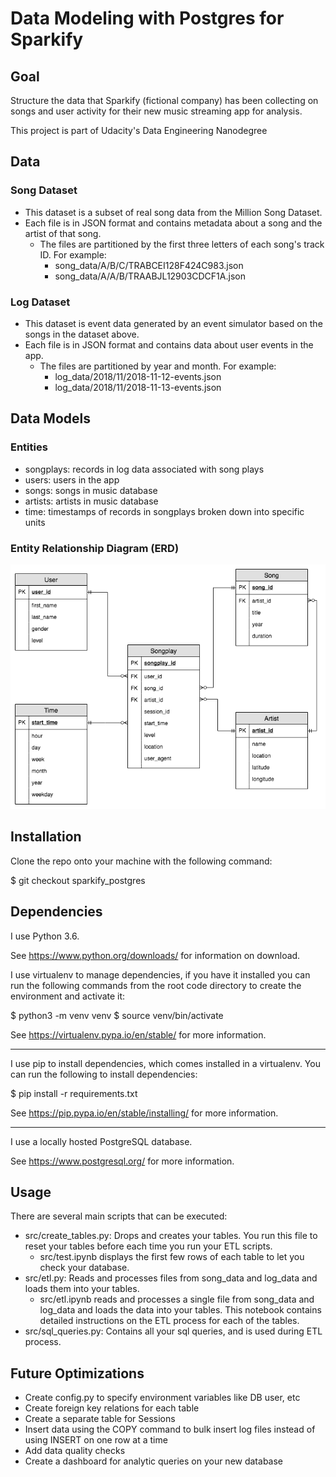 
# Data Modeling with Postgres for Sparkify

## Goal

Structure the data that Sparkify (fictional company) has been collecting on songs and user activity for their new music streaming app for analysis.

This project is part of Udacity's Data Engineering Nanodegree

## Data

### Song Dataset

- This dataset is a subset of real song data from the Million Song Dataset.
- Each file is in JSON format and contains metadata about a song and the artist of that song.
  - The files are partitioned by the first three letters of each song's track ID. For example:
    - song_data/A/B/C/TRABCEI128F424C983.json
    - song_data/A/A/B/TRAABJL12903CDCF1A.json

### Log Dataset

- This dataset is event data generated by an event simulator based on the songs in the dataset above.
- Each file is in JSON format and contains data about user events in the app.
  - The files are partitioned by year and month. For example:
    - log_data/2018/11/2018-11-12-events.json
    - log_data/2018/11/2018-11-13-events.json


## Data Models

### Entities

- songplays: records in log data associated with song plays
- users: users in the app
- songs: songs in music database
- artists: artists in music database
- time: timestamps of records in songplays broken down into specific units

### Entity Relationship Diagram (ERD)

![Alt text](sparkify_ERD.png?raw=true "Sparkify ERD")


## Installation

Clone the repo onto your machine with the following command:

$ git checkout sparkify_postgres


## Dependencies

I use Python 3.6.

See https://www.python.org/downloads/ for information on download.

I use virtualenv to manage dependencies, if you have it installed you can run
the following commands from the root code directory to create the environment and
activate it:

$ python3 -m venv venv
$ source venv/bin/activate

See https://virtualenv.pypa.io/en/stable/ for more information.

----

I use pip to install dependencies, which comes installed in a virtualenv.
You can run the following to install dependencies:

$ pip install -r requirements.txt

See https://pip.pypa.io/en/stable/installing/ for more information.

----

I use a locally hosted PostgreSQL database.

See https://www.postgresql.org/ for more information.


## Usage

There are several main scripts that can be executed:

- src/create_tables.py: Drops and creates your tables. You run this file to reset your tables before each time you run your ETL scripts.
  - src/test.ipynb displays the first few rows of each table to let you check your database.
- src/etl.py: Reads and processes files from song_data and log_data and loads them into your tables.
  - src/etl.ipynb reads and processes a single file from song_data and log_data and loads the data into your tables. This notebook contains detailed instructions on the ETL process for each of the tables.
- src/sql_queries.py: Contains all your sql queries, and is used during ETL process.


## Future Optimizations

- Create config.py to specify environment variables like DB user, etc
- Create foreign key relations for each table
- Create a separate table for Sessions
- Insert data using the COPY command to bulk insert log files instead of using INSERT on one row at a time
- Add data quality checks
- Create a dashboard for analytic queries on your new database
